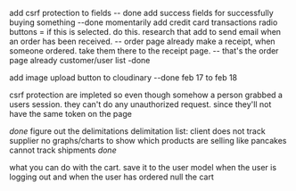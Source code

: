 add csrf protection to fields -- done
add success fields for successfully buying something --done
momentarily add credit card transactions
radio buttons = if this is selected. do this. research that
add to send email when an order has been received. -- order page already
make a receipt, when someone ordered. take them there to the receipt page. -- that's the order page already
customer/user list -done

add image upload button to cloudinary --done feb 17 to feb 18


csrf protection are impleted so even though somehow a person grabbed a users session.
they can't do any unauthorized request. since they'll not have the same token on the page


*done*
figure out the delimitations
delimitation list:
client does not track supplier
no graphs/charts to show which products are selling like pancakes
cannot track shipments
*done*



what you can do with the cart.
save it to the user model  when the user is logging out and when the user has ordered null the cart